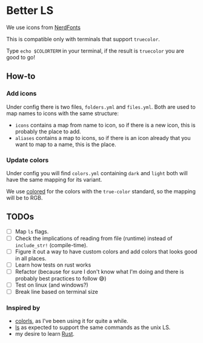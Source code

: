 # Better LS

We use icons from [NerdFonts](https://www.nerdfonts.com/cheat-sheet)

This is compatible only with terminals that support `truecolor`.

Type `echo $COLORTERM` in your terminal, if the result is `truecolor` you are good to go!

## How-to

### Add icons

Under config there is two files, `folders.yml` and `files.yml`. Both are used to map names to icons with the same structure:

- `icons` contains a map from name to icon, so if there is a new icon, this is probably the place to add.
- `aliases` contains a map to icons, so if there is an icon already that you want to map to a name, this is the place.

### Update colors

Under config you will find `colors.yml` containing `dark` and `light` both will have the same mapping for its variant.

We use [colored](https://docs.rs/colored/2.0.0/colored/) for the colors with the `true-color` standard, so the mapping will be to RGB.

## TODOs

- [ ] Map `ls` flags.
- [ ] Check the implications of reading from file (runtime) instead of `include_str!` (compile-time).
- [ ] Figure it out a way to have custom colors and add colors that looks good in all places.
- [ ] Learn how tests on rust works
- [ ] Refactor (because for sure I don't know what I'm doing and there is probably best practices to follow 😅)
- [ ] Test on linux (and windows?)
- [ ] Break line based on terminal size

### Inspired by

- [colorls](https://github.com/athityakumar/colorls), as I've been using it for quite a while.
- [ls](https://man7.org/linux/man-pages/man1/ls.1.html) as expected to support the same commands as the unix LS.
- my desire to learn [Rust](https://doc.rust-lang.org/book/).
